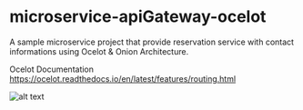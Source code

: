 # microservice-apiGateway-ocelot
 A sample microservice project that provide reservation service with contact informations using Ocelot & Onion Architecture.
 
 Ocelot Documentation 
 https://ocelot.readthedocs.io/en/latest/features/routing.html
 
 ![alt text](http://https://miro.medium.com/max/462/1*0Pg6_UsaKiiEqUV3kf2HXg.png)
